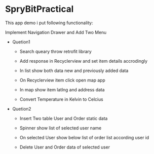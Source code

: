 # SpryBitPractical

This app demo i put following functionality:

Implement Navigation Drawer and Add Two Menu 
  
- Quetion1
  - Search queary throw retrofit library

  - Add response in Recyclerview and set item details accrodingly

  - In list show both data new and previously added data

  - On Recyclerview item click open map app

  - In map show item latlng and address data

  - Convert Temperature in Kelvin to Celcius

* Quetion2
  - Insert Two table User and Order static data

  - Spinner show list of selected user name

  - On selected User show below list of order list according user id

  - Delete User and Order data of selected user

